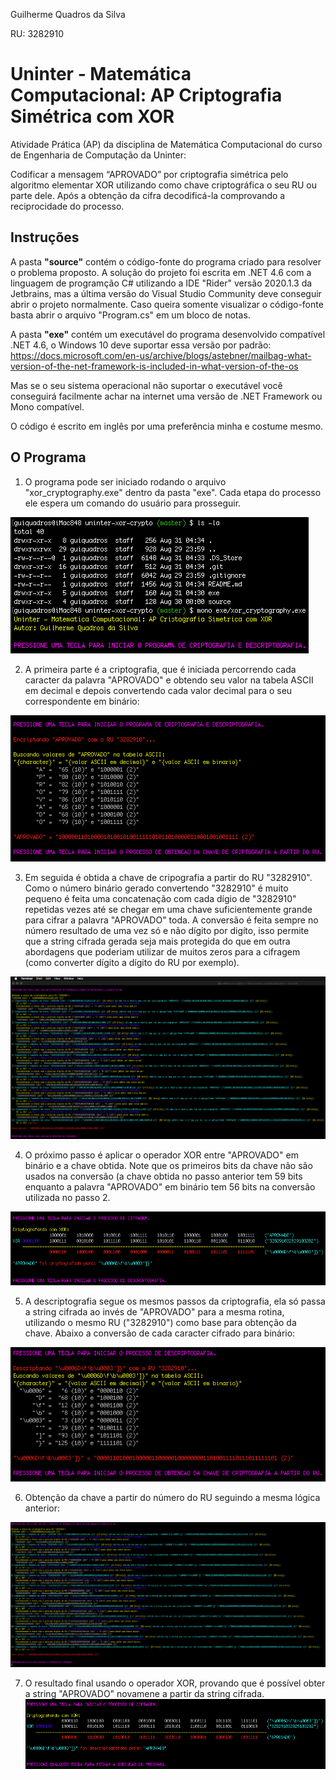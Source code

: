 Guilherme Quadros da Silva

RU: 3282910

# Uninter - Matemática Computacional: AP Criptografia Simétrica com XOR
Atividade Prática (AP) da disciplina de Matemática Computacional do curso de Engenharia de Computação da Uninter:

Codificar a mensagem “APROVADO” por criptografia simétrica pelo algoritmo elementar XOR utilizando como chave criptográfica o seu RU ou parte dele. Após a obtenção da cifra decodificá-la comprovando a reciprocidade do processo.

## Instruções
A pasta **"source"** contém o código-fonte do programa criado para resolver o problema proposto. A solução do projeto foi escrita em .NET 4.6 com a linguagem de programção C# utilizando a IDE "Rider" versão 2020.1.3 da Jetbrains, mas a última versão do Visual Studio Community deve conseguir abrir o projeto normalmente. Caso queira somente visualizar o código-fonte basta abrir o arquivo "Program.cs" em um bloco de notas. 

A pasta **"exe"** contém um executável do programa desenvolvido compatível .NET 4.6, o Windows 10 deve suportar essa versão por padrão: https://docs.microsoft.com/en-us/archive/blogs/astebner/mailbag-what-version-of-the-net-framework-is-included-in-what-version-of-the-os

Mas se o seu sistema operacional não suportar o executável você conseguirá facilmente achar na internet uma versão de .NET Framework ou Mono compatível. 

O código é escrito em inglês por uma preferência minha e costume mesmo.

## O Programa

1) O programa pode ser iniciado rodando o arquivo "xor_cryptography.exe" dentro da pasta "exe". Cada etapa do processo ele espera um comando do usuário para prosseguir.

![img-program](/imgs/01.png)

2) A primeira parte é a criptografia, que é iniciada percorrendo cada caracter da palavra "APROVADO" e obtendo seu valor na tabela ASCII em decimal e depois convertendo cada valor decimal para o seu correspondente em binário:

![img-program](/imgs/02.png)

3) Em seguida é obtida a chave de cripografia a partir do RU "3282910". Como o número binário gerado convertendo "3282910" é muito pequeno é feita uma concatenação com cada dígio de "3282910" repetidas vezes até se chegar em uma chave suficientemente grande para cifrar a palavra "APROVADO" toda. A conversão é feita sempre no número resultado de uma vez só e não dígito por digíto, isso permite que a string cifrada gerada seja mais protegida do que em outra abordagens que poderiam utilizar de muitos zeros para a cifragem (como converter dígito a dígito do RU por exemplo).

![img-program](/imgs/03.png)

4) O próximo passo é aplicar o operador XOR entre "APROVADO" em binário e a chave obtida. Note que os primeiros bits da chave não são usados na conversão (a chave obtida no passo anterior tem 59 bits enquanto a palavra "APROVADO" em binário tem 56 bits na conversão utilizada no passo 2.

![img-program](/imgs/04.png)

5) A descriptografia segue os mesmos passos da criptografia, ela só passa a string cifrada ao invés de "APROVADO" para a mesma rotina, utilizando o mesmo RU ("3282910") como base para obtenção da chave. Abaixo a conversão de cada caracter cifrado para binário:

![img-program](/imgs/05.png)

6) Obtenção da chave a partir do número do RU seguindo a mesma lógica anterior:

![img-program](/imgs/06.png)

7) O resultado final usando o operador XOR, provando que é possível obter a string "APROVADO" novamene a partir da string cifrada.
![img-program](/imgs/07.png)
